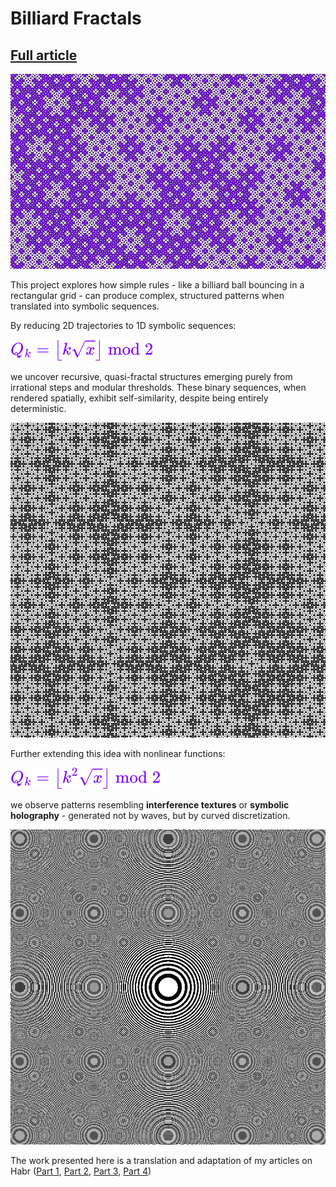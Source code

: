 # Billiard Fractals

## [Full article](https://github.com/xcontcom/billiard-fractals/blob/main/docs/article.md)

![Preview](docs/images/0.png)

This project explores how simple rules - like a billiard ball bouncing in a rectangular grid - can produce complex, structured patterns when translated into symbolic sequences.

By reducing 2D trajectories to 1D symbolic sequences:

<img src="docs/images/conclusion2.svg" alt="$Q_k=\left\lfloor k \sqrt{x} \right\rfloor \bmod 2$">

we uncover recursive, quasi-fractal structures emerging purely from irrational steps and modular thresholds. These binary sequences, when rendered spatially, exhibit self-similarity, despite being entirely deterministic.

![Preview](docs/images/preview2.png)

Further extending this idea with nonlinear functions:

<img src="docs/images/conclusion3.svg" alt="$Q_k=\left\lfloor k^2 \sqrt{x} \right\rfloor \bmod 2$">

we observe patterns resembling **interference textures** or **symbolic holography** - generated not by waves, but by curved discretization.

![Preview](docs/images/preview3.png)

The work presented here is a translation and adaptation of my articles on Habr ([Part 1](https://habr.com/en/articles/194406/), [Part 2](https://habr.com/en/articles/441516/), [Part 3](https://habr.com/en/articles/447326/), [Part 4](https://habr.com/en/articles/595433/))
